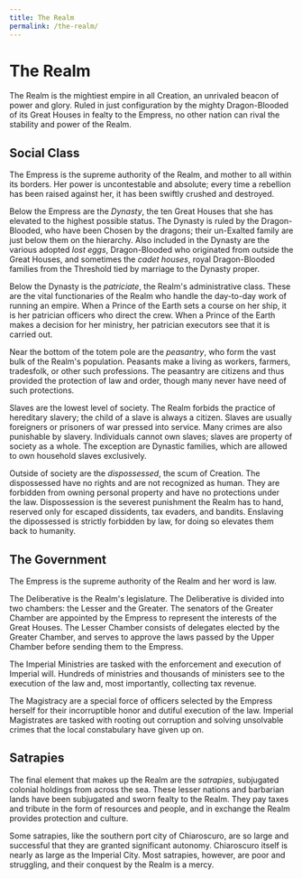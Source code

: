 ```yaml
---
title: The Realm
permalink: /the-realm/
---
```


# The Realm

The Realm is the mightiest empire in all Creation, an unrivaled beacon of power
and glory. Ruled in just configuration by the mighty Dragon-Blooded of its Great
Houses in fealty to the Empress, no other nation can rival the stability and
power of the Realm.

## Social Class

The Empress is the supreme authority of the Realm, and mother to all within its
borders. Her power is uncontestable and absolute; every time a rebellion has
been raised against her, it has been swiftly crushed and destroyed.

Below the Empress are the _Dynasty_, the ten Great Houses that she has elevated
to the highest possible status. The Dynasty is ruled by the Dragon-Blooded, who
have been Chosen by the dragons; their un-Exalted family are just below them on
the hierarchy. Also included in the Dynasty are the various adopted _lost eggs_,
Dragon-Blooded who originated from outside the Great Houses, and sometimes the
_cadet houses_, royal Dragon-Blooded families from the Threshold tied by
marriage to the Dynasty proper.

Below the Dynasty is the _patriciate_, the Realm's administrative class. These
are the vital functionaries of the Realm who handle the day-to-day work of
running an empire. When a Prince of the Earth sets a course on her ship, it is
her patrician officers who direct the crew. When a Prince of the Earth makes a
decision for her ministry, her patrician executors see that it is carried out.

Near the bottom of the totem pole are the _peasantry_, who form the vast bulk of
the Realm's population. Peasants make a living as workers, farmers, tradesfolk,
or other such professions. The peasantry are citizens and thus provided the
protection of law and order, though many never have need of such protections.

Slaves are the lowest level of society. The Realm forbids the practice of
hereditary slavery; the child of a slave is always a citizen. Slaves are usually
foreigners or prisoners of war pressed into service. Many crimes are also
punishable by slavery. Individuals cannot own slaves; slaves are property of
society as a whole. The exception are Dynastic families, which are allowed to
own household slaves exclusively.

Outside of society are the _dispossessed_, the scum of Creation. The
dispossessed have no rights and are not recognized as human. They are forbidden
from owning personal property and have no protections under the law.
Dispossession is the severest punishment the Realm has to hand, reserved only
for escaped dissidents, tax evaders, and bandits. Enslaving the dipossessed is
strictly forbidden by law, for doing so elevates them back to humanity.

## The Government

The Empress is the supreme authority of the Realm and her word is law.

The Deliberative is the Realm's legislature. The Deliberative is divided into
two chambers: the Lesser and the Greater. The senators of the Greater Chamber
are appointed by the Empress to represent the interests of the Great Houses. The
Lesser Chamber consists of delegates elected by the Greater Chamber, and serves
to approve the laws passed by the Upper Chamber before sending them to the
Empress.

The Imperial Ministries are tasked with the enforcement and execution of
Imperial will. Hundreds of ministries and thousands of ministers see to the
execution of the law and, most importantly, collecting tax revenue.

The Magistracy are a special force of officers selected by the Empress herself
for their incorruptible honor and dutiful execution of the law. Imperial
Magistrates are tasked with rooting out corruption and solving unsolvable crimes
that the local constabulary have given up on.

## Satrapies

The final element that makes up the Realm are the _satrapies_, subjugated
colonial holdings from across the sea. These lesser nations and barbarian lands
have been subjugated and sworn fealty to the Realm. They pay taxes and tribute
in the form of resources and people, and in exchange the Realm provides
protection and culture.

Some satrapies, like the southern port city of Chiaroscuro, are so large and
successful that they are granted significant autonomy. Chiaroscuro itself is
nearly as large as the Imperial City. Most satrapies, however, are poor and
struggling, and their conquest by the Realm is a mercy.
